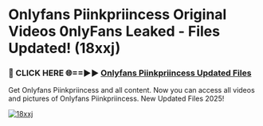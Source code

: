 # Onlyfans Piinkpriincess Original Videos 0nlyFans Leaked - Files Updated! (18xxj)

<h3>🔴 CLICK HERE 🌐==►► <a href="https://tinyurl.com/2m67pmp6" rel="nofollow">Onlyfans Piinkpriincess Updated Files</a></h3>

Get Onlyfans Piinkpriincess and all content. Now you can access all videos and pictures of Onlyfans Piinkpriincess. New Updated Files 2025!

[![18xxj](https://i.imgur.com/H4QAA4z.gif)](https://tinyurl.com/2m67pmp6)